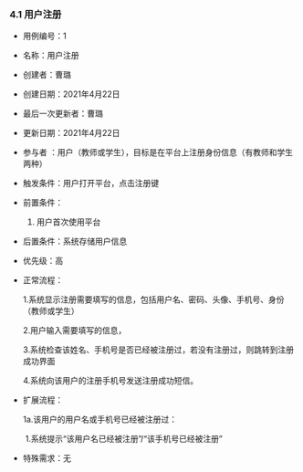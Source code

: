 ### 4.1 用户注册

- 用例编号：1 

- 名称：用户注册                                                     

- 创建者：曹璐

- 创建日期：2021年4月22日

- 最后一次更新者：曹璐

- 更新日期：2021年4月22日

- 参与者 ：用户（教师或学生），目标是在平台上注册身份信息（有教师和学生两种）

- 触发条件：用户打开平台，点击注册键

- 前置条件：

  1. 用户首次使用平台

- 后置条件：系统存储用户信息

- 优先级：高

- 正常流程：

  1.系统显示注册需要填写的信息，包括用户名、密码、头像、手机号、身份（教师或学生）

  2.用户输入需要填写的信息，

  3.系统检查该姓名、手机号是否已经被注册过，若没有注册过，则跳转到注册成功界面

  4.系统向该用户的注册手机号发送注册成功短信。

- 扩展流程：

  1a.该用户的用户名或手机号已经被注册过：

  ​	1.系统提示“该用户名已经被注册”/“该手机号已经被注册”

- 特殊需求：无